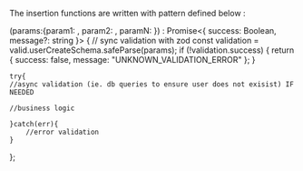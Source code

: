 The insertion functions are written with pattern defined below :

(params:{param1: <T>, param2: <T>, paramN: <T>})
: Promise<{ success: Boolean, message?: string }>
{
    // sync validation with zod
        const validation = valid.userCreateSchema.safeParse(params);
    if (!validation.success) {
        return { success: false, message: "UNKNOWN_VALIDATION_ERROR" };
    }

    try{
    //async validation (ie. db queries to ensure user does not exisist) IF NEEDED
        
    //business logic

    }catch(err){
        //error validation
    }
};